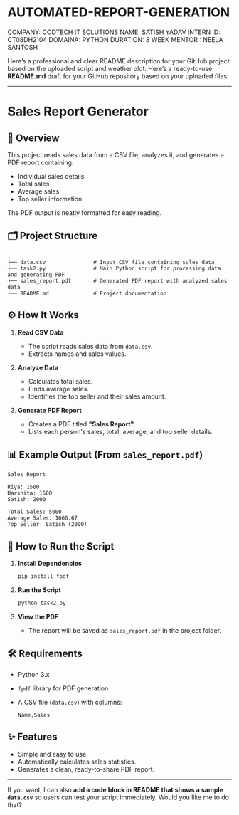 # AUTOMATED-REPORT-GENERATION
COMPANY: CODTECH IT SOLUTIONS NAME: SATISH YADAV INTERN ID: CT08DH2104 DOMAINA: PYTHON DURATION: 8 WEEK MENTOR : NEELA SANTOSH

Here’s a professional and clear README description for your GitHub project based on the uploaded script and weather plot:
Here’s a ready-to-use **README.md** draft for your GitHub repository based on your uploaded files:

---

# Sales Report Generator

## 📌 Overview

This project reads sales data from a CSV file, analyzes it, and generates a PDF report containing:

* Individual sales details
* Total sales
* Average sales
* Top seller information

The PDF output is neatly formatted for easy reading.

## 🗂 Project Structure

```
.
├── data.csv               # Input CSV file containing sales data
├── task2.py               # Main Python script for processing data and generating PDF
├── sales_report.pdf       # Generated PDF report with analyzed sales data
└── README.md              # Project documentation
```

## ⚙️ How It Works

1. **Read CSV Data**

   * The script reads sales data from `data.csv`.
   * Extracts names and sales values.

2. **Analyze Data**

   * Calculates total sales.
   * Finds average sales.
   * Identifies the top seller and their sales amount.

3. **Generate PDF Report**

   * Creates a PDF titled **"Sales Report"**.
   * Lists each person's sales, total, average, and top seller details.

## 📊 Example Output (From `sales_report.pdf`)

```
Sales Report

Riya: 1500  
Harshita: 1500  
Satish: 2000  

Total Sales: 5000  
Average Sales: 1666.67  
Top Seller: Satish (2000)
```

## 🚀 How to Run the Script

1. **Install Dependencies**

   ```bash
   pip install fpdf
   ```
2. **Run the Script**

   ```bash
   python task2.py
   ```
3. **View the PDF**

   * The report will be saved as `sales_report.pdf` in the project folder.

## 🛠 Requirements

* Python 3.x
* `fpdf` library for PDF generation
* A CSV file (`data.csv`) with columns:

  ```
  Name,Sales
  ```

## ✨ Features

* Simple and easy to use.
* Automatically calculates sales statistics.
* Generates a clean, ready-to-share PDF report.

---

If you want, I can also **add a code block in README that shows a sample `data.csv`** so users can test your script immediately. Would you like me to do that?
